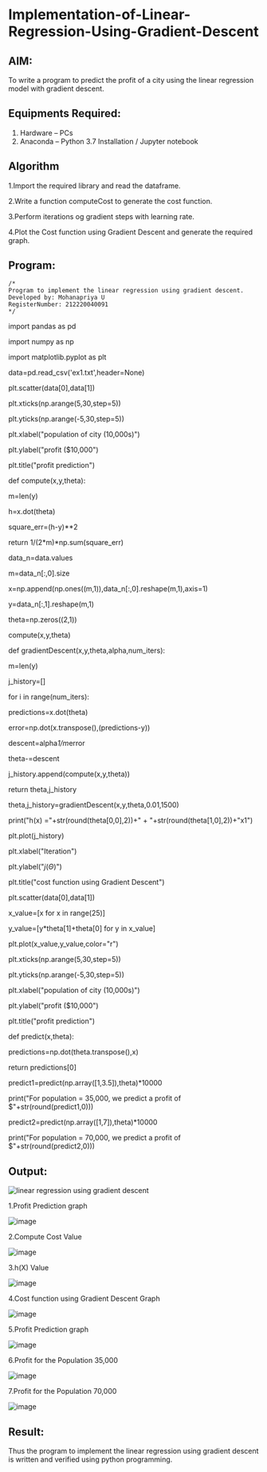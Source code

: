 # Implementation-of-Linear-Regression-Using-Gradient-Descent

## AIM:
To write a program to predict the profit of a city using the linear regression model with gradient descent.

## Equipments Required:
1. Hardware – PCs
2. Anaconda – Python 3.7 Installation / Jupyter notebook

## Algorithm
1.Import the required library and read the dataframe.

2.Write a function computeCost to generate the cost function.

3.Perform iterations og gradient steps with learning rate.

4.Plot the Cost function using Gradient Descent and generate the required graph.


## Program:
```
/*
Program to implement the linear regression using gradient descent.
Developed by: Mohanapriya U
RegisterNumber: 212220040091 
*/
```
import pandas as pd

import numpy as np

import matplotlib.pyplot as plt

data=pd.read_csv('ex1.txt',header=None)

plt.scatter(data[0],data[1])

plt.xticks(np.arange(5,30,step=5))

plt.yticks(np.arange(-5,30,step=5))

plt.xlabel("population of city (10,000s)")

plt.ylabel("profit ($10,000")

plt.title("profit prediction")

def compute(x,y,theta):

  m=len(y)

 h=x.dot(theta)

 square_err=(h-y)**2

 return 1/(2*m)*np.sum(square_err)

data_n=data.values

m=data_n[:,0].size

x=np.append(np.ones((m,1)),data_n[:,0].reshape(m,1),axis=1)

y=data_n[:,1].reshape(m,1)

theta=np.zeros((2,1))

compute(x,y,theta)

def gradientDescent(x,y,theta,alpha,num_iters):

 m=len(y)

 j_history=[]

 for i in range(num_iters):

   predictions=x.dot(theta)

   error=np.dot(x.transpose(),(predictions-y))

   descent=alpha*1/m*error

   theta-=descent

   j_history.append(compute(x,y,theta))

 return theta,j_history

theta,j_history=gradientDescent(x,y,theta,0.01,1500)

print("h(x) ="+str(round(theta[0,0],2))+" + "+str(round(theta[1,0],2))+"x1")

plt.plot(j_history)

plt.xlabel("Iteration")

plt.ylabel("$j(\Theta)$")

plt.title("cost function using Gradient Descent")

plt.scatter(data[0],data[1])

x_value=[x for x in range(25)]

y_value=[y*theta[1]+theta[0] for y in x_value]

plt.plot(x_value,y_value,color="r")

plt.xticks(np.arange(5,30,step=5))

plt.yticks(np.arange(-5,30,step=5))

plt.xlabel("population of city (10,000s)")

plt.ylabel("profit ($10,000")

plt.title("profit prediction")

def  predict(x,theta):

  predictions=np.dot(theta.transpose(),x)

  return predictions[0]

predict1=predict(np.array([1,3.5]),theta)*10000

print("For population = 35,000, we predict a profit of $"+str(round(predict1,0)))

predict2=predict(np.array([1,7]),theta)*10000

print("For population = 70,000, we predict a profit of $"+str(round(predict2,0)))



## Output:
![linear regression using gradient descent](sam.png)

1.Profit Prediction graph

![image](https://github.com/MohanapriyaU76/Implementation-of-Linear-Regression-Using-Gradient-Descent/assets/133958624/631e652e-3720-4d2a-a706-ba171afc676d)

2.Compute Cost Value

![image](https://github.com/MohanapriyaU76/Implementation-of-Linear-Regression-Using-Gradient-Descent/assets/133958624/c78d14d3-c8fb-4ece-8004-589553ae9c46)

3.h(X) Value

![image](https://github.com/MohanapriyaU76/Implementation-of-Linear-Regression-Using-Gradient-Descent/assets/133958624/fa7a7193-9d2f-4581-b83c-adc10aaaee4c)

4.Cost function using Gradient Descent Graph

![image](https://github.com/MohanapriyaU76/Implementation-of-Linear-Regression-Using-Gradient-Descent/assets/133958624/0c810b99-10ec-450c-8091-c1e6b86e07ba)

5.Profit Prediction graph

![image](https://github.com/MohanapriyaU76/Implementation-of-Linear-Regression-Using-Gradient-Descent/assets/133958624/97825406-d457-4a8f-b675-7ef1470a209c)

6.Profit for the Population 35,000

![image](https://github.com/MohanapriyaU76/Implementation-of-Linear-Regression-Using-Gradient-Descent/assets/133958624/5df0c759-deeb-4a2c-a5b1-9f78526610b1)

7.Profit for the Population 70,000

![image](https://github.com/MohanapriyaU76/Implementation-of-Linear-Regression-Using-Gradient-Descent/assets/133958624/01f4fb6e-dd5e-4e55-a5e1-f5ae4b43d2a5)



## Result:
Thus the program to implement the linear regression using gradient descent is written and verified using python programming.
